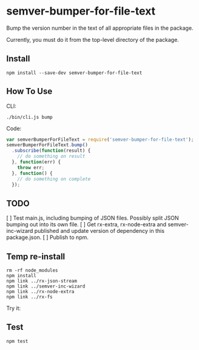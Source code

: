 # semver-bumper-for-file-text
Bump the version number in the text of all appropriate files in the package.

Currently, you must do it from the top-level directory of the package.

## Install

```
npm install --save-dev semver-bumper-for-file-text
```

## How To Use

CLI:

```
./bin/cli.js bump
```

Code:

```js
var semverBumperForFileText = require('semver-bumper-for-file-text');
semverBumperForFileText.bump()
  .subscribe(function(result) {
    // do something on result
  }, function(err) {
    throw err;
  }, function() {
    // do something on complete
  });
```

## TODO

[ ] Test main.js, including bumping of JSON files. Possibly split JSON bumping out into its own file.
[ ] Get rx-extra, rx-node-extra and semver-inc-wizard published and update version of dependency in this package.json.
[ ] Publish to npm.

## Temp re-install

```
rm -rf node_modules
npm install
npm link ../rx-json-stream
npm link ../semver-inc-wizard
npm link ../rx-node-extra
npm link ../rx-fs
```

Try it:

## Test

```
npm test
```
